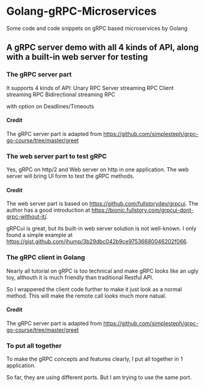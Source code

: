# Golang-gRPC-Microservices
Some code and code snippets on gRPC based microservices by Golang


## A gRPC server demo with all 4 kinds of API, along with a built-in web server for testing

### The gRPC server part
It supports 4 kinds of API:
Unary RPC
Server streaming RPC 
Client streaming RPC
Bidirectional streaming RPC

with option on Deadlines/Timeouts
#### Credit
The gRPC server part is adapted from https://github.com/simplesteph/grpc-go-course/tree/master/greet


### The web server part to test gRPC 
Yes, gRPC on http/2 and Web server on http in one application. The web server will bring UI form to test the gRPC methods.

#### Credit
The web server part is based on https://github.com/fullstorydev/grpcui. The author has a good introduction at https://bionic.fullstory.com/grpcui-dont-grpc-without-it/.

gRPCui is great, but its built-in web server solution is not well-known. I only found a simple example at https://gist.github.com/jhump/3b29dbc042b9ce97536680046202f066.


### The gRPC client in Golang
Nearly all tutorial on gRPC is too technical and make gRPC looks like an ugly toy, althouth it is much friendly than traditional Restful API.

So I wrappered the client code further to make it just look as a normal method. This will make the remote call looks much more natual.

#### Credit
The gRPC server part is adapted from https://github.com/simplesteph/grpc-go-course/tree/master/greet

### To put all together
To make the gRPC concepts and features clearly, I put all together in 1 application.

So far, they are using different ports. But I am trying to use the same port. 



 
